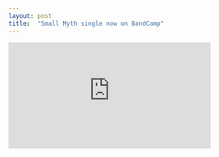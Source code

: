 ```yaml
---
layout: post
title:  "Small Myth single now on BandCamp"
---
```


<iframe style="border: 0; width: 400px; height: 210px;" src="https://bandcamp.com/EmbeddedPlayer/album=282844568/size=large/bgcol=ffffff/linkcol=0687f5/artwork=small/transparent=true/" seamless><a href="http://smallmyth.bandcamp.com/album/small-myth-single">Small Myth single by Small Myth</a></iframe>
